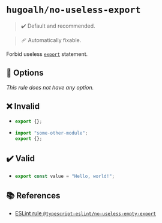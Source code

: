 # `hugoalh/no-useless-export`

> ✔️ Default and recommended.

> 🩹 Automatically fixable.

Forbid useless [`export`](https://developer.mozilla.org/en-US/docs/Web/JavaScript/Reference/Statements/export) statement.

## 🔧 Options

*This rule does not have any option.*

## ❌ Invalid

- ```ts
  export {};
  ```
- ```ts
  import "some-other-module";
  export {};
  ```

## ✔️ Valid

- ```ts
  export const value = "Hello, world!";
  ```

## 📚 References

- [ESLint rule `@typescript-eslint/no-useless-empty-export`](https://typescript-eslint.io/rules/no-useless-empty-export/)
